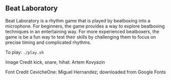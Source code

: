 ## Beat Laboratory

Beat Laboratory is a rhythm game that is played by beatboxing into a microphone.
For beginners, the game provides a way to explore beatboxing techniques in an
entertaining way. For more experienced beatboxers, the game is be a fun way to
test their skills by challenging them to focus on precise timing and
complicated rhythms.

To play:
`./play.sh`

Image Credit
kick, snare, hihat: Artem Kovyazin

Font Credit
CevicheOne: Miguel Hernandez; downloaded from Google Fonts